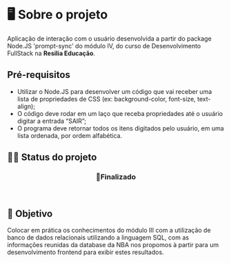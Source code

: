 # 🖥️ **Sobre o projeto**

Aplicação de interação com o usuário desenvolvida a partir do package Node.JS 'prompt-sync' do módulo IV, do curso de Desenvolvimento FullStack na **Resilia Educação**.

## Pré-requisitos
* Utilizar o Node.JS para desenvolver um código que vai receber uma lista de propriedades de CSS (ex: background-color, font-size, text-align);
* O código deve rodar em um laço que receba propriedades até o usuário digitar a entrada “SAIR”;
* O programa deve retornar todos os itens digitados pelo usuário, em uma lista ordenada, por ordem alfabética.



## 👷‍♀️ Status do projeto

<h3 align='center'> 
	 🚀Finalizado
</h3><br>

## 🎯 Objetivo

Colocar em prática os conhecimentos do módulo III com a utilização de banco de dados relacionais utilizando a linguagem SQL, com as informações reunidas da database da NBA nos propomos à partir para um desenvolvimento frontend para exibir estes resultados.
